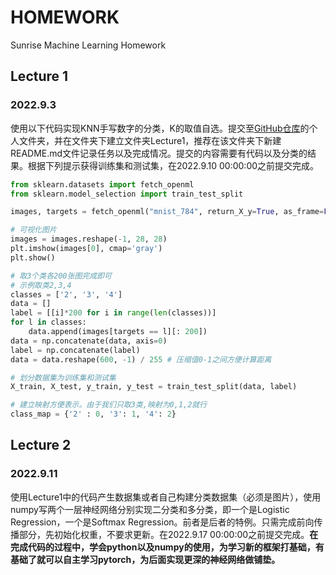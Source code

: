 # HOMEWORK

Sunrise Machine Learning Homework

## Lecture 1

### 2022.9.3

使用以下代码实现KNN手写数字的分类，K的取值自选。提交至[GitHub仓库](https://github.com/NCEPU-Sunrise/HOMEWORK)的个人文件夹，并在文件夹下建立文件夹Lecture1，推荐在该文件夹下新建README.md文件记录任务以及完成情况。提交的内容需要有代码以及分类的结果。根据下列提示获得训练集和测试集，在2022.9.10 00:00:00之前提交完成。

```python
from sklearn.datasets import fetch_openml
from sklearn.model_selection import train_test_split

images, targets = fetch_openml("mnist_784", return_X_y=True, as_frame=False)

# 可视化图片
images = images.reshape(-1, 28, 28)
plt.imshow(images[0], cmap='gray')
plt.show()

# 取3个类各200张图完成即可
# 示例取类2,3,4
classes = ['2', '3', '4']
data = []
label = [[i]*200 for i in range(len(classes))]
for l in classes:
    data.append(images[targets == l][: 200])
data = np.concatenate(data, axis=0)
label = np.concatenate(label)
data = data.reshape(600, -1) / 255 # 压缩值0-1之间方便计算距离

# 划分数据集为训练集和测试集
X_train, X_test, y_train, y_test = train_test_split(data, label)

# 建立映射方便表示。由于我们只取3类,映射为0,1,2就行
class_map = {'2' : 0, '3': 1, '4': 2}
```

## Lecture 2

### 2022.9.11

使用Lecture1中的代码产生数据集或者自己构建分类数据集（必须是图片），使用numpy写两个一层神经网络分别实现二分类和多分类，即一个是Logistic Regression，一个是Softmax Regression。前者是后者的特例。只需完成前向传播部分，先初始化权重，不要求更新。在2022.9.17 00:00:00之前提交完成。**在完成代码的过程中，学会python以及numpy的使用，为学习新的框架打基础，有基础了就可以自主学习pytorch，为后面实现更深的神经网络做铺垫。**
